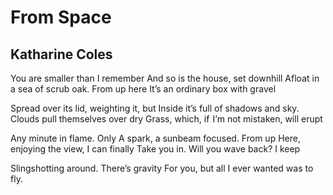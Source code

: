 # From Space
## Katharine Coles
You are smaller than I remember
And so is the house, set downhill
Afloat in a sea of scrub oak. From up here
It’s an ordinary box with gravel

Spread over its lid, weighting it, but
Inside it’s full of shadows and sky.
Clouds pull themselves over dry
Grass, which, if  I’m not mistaken, will erupt

Any minute in flame. Only
A spark, a sunbeam focused. From up
Here, enjoying the view, I can finally
Take you in. Will you wave back? I keep

Slingshotting around. There’s gravity
For you, but all I ever wanted was to fly.